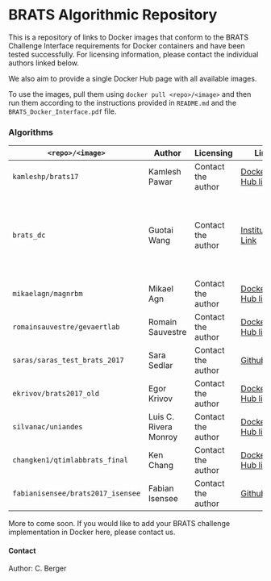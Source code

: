 # BRATS Algorithmic Repository

This is a repository of links to Docker images that conform to the BRATS Challenge Interface requirements for Docker containers and have been tested successfully. For licensing information, please contact the individual authors linked below.

We also aim to provide a single Docker Hub page with all available images.

To use the images, pull them using `docker pull <repo>/<image>` and then run them according to the instructions provided in `README.md` and the `BRATS_Docker_Interface.pdf` file.

### Algorithms
| `<repo>/<image>`       | Author          | Licensing | Link | Paper |
| ------------------ |---------------| --------------| ----------| ------- |
| `kamleshp/brats17` | Kamlesh Pawar | Contact the author | <a href="https://hub.docker.com/r/kamleshp/brats17/">Docker Hub link</a> | <link missing> |
| `brats_dc`| Guotai Wang | Contact the author | <a href="https://cmiclab.cs.ucl.ac.uk/gwang/brats_dc">Institutional Link</a> | Guotai Wang, Wenqi Li, Sebastien Ourselin, Tom Vercauteren. "Automatic Brain Tumor Segmentation using Cascaded Anisotropic Convolutional Neural Networks." arXiv preprint arXiv:1710.04043 (2017). https://arxiv.org/abs/1709.00382 |
| `mikaelagn/magnrbm`| Mikael Agn | Contact the author | <a href="https://hub.docker.com/r/mikaelagn/magnrbm/">Docker Hub link</a> |<link missing> |
| `romainsauvestre/gevaertlab` | Romain Sauvestre | Contact the author | <a href="https://hub.docker.com/r/romainsauvestre/gevaertlab/">Docker Hub link</a> | <link missing>
| `saras/saras_test_brats_2017`| Sara Sedlar | Contact the author | <a href="https://github.com/Sara04/BRATS">Github link</a> | See Github |
| `ekrivov/brats2017_old` | Egor Krivov | Contact the author | <a href="https://hub.docker.com/r/ekrivov/brats2017_old/">Docker Hub link</a> | <link missing> |
| `silvanac/uniandes` | Luis C. Rivera Monroy | Contact the author | <a href="https://hub.docker.com/r/silvanac/uniandes/">Docker Hub link</a> | <link missing> |
| `changken1/qtimlabbrats_final` | Ken Chang | Contact the author | <a href="https://hub.docker.com/r/changken1/qtimlabbrats_final/">Docker Hub link</a> | <link missing> |
| `fabianisensee/brats2017_isensee` | Fabian Isensee | Contact the author | <a href="https://github.com/MIC-DKFZ/BraTS2017">Github link</a> | See Github |

More to come soon. If you would like to add your BRATS challenge implementation in Docker here, please contact us.

#### Contact
Author: C. Berger
